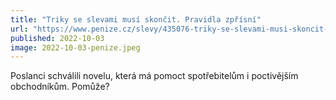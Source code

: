 ```yaml
---
title: "Triky se slevami musí skončit. Pravidla zpřísní"
url: "https://www.penize.cz/slevy/435076-triky-se-slevami-musi-skoncit-pravidla-zprisni"
published: 2022-10-03
image: 2022-10-03-penize.jpeg
---
```


Poslanci schválili novelu, která má pomoct spotřebitelům i poctivějším obchodníkům. Pomůže?
